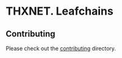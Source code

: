 # THXNET. Leafchains

## Contributing

Please check out the [contributing](./contributing) directory.
